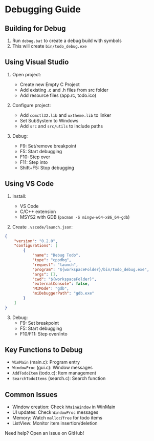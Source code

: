 # Debugging Guide

## Building for Debug

1. Run `debug.bat` to create a debug build with symbols
2. This will create `bin/todo_debug.exe`

## Using Visual Studio

1. Open project:
   - Create new Empty C Project
   - Add existing .c and .h files from src folder
   - Add resource files (app.rc, todo.ico)

2. Configure project:
   - Add `comctl32.lib` and `uxtheme.lib` to linker
   - Set SubSystem to Windows
   - Add `src` and `src/utils` to include paths

3. Debug:
   - F9: Set/remove breakpoint
   - F5: Start debugging
   - F10: Step over
   - F11: Step into
   - Shift+F5: Stop debugging

## Using VS Code

1. Install:
   - VS Code
   - C/C++ extension
   - MSYS2 with GDB (`pacman -S mingw-w64-x86_64-gdb`)

2. Create `.vscode/launch.json`:
```json
{
    "version": "0.2.0",
    "configurations": [
        {
            "name": "Debug Todo",
            "type": "cppdbg",
            "request": "launch",
            "program": "${workspaceFolder}/bin/todo_debug.exe",
            "args": [],
            "cwd": "${workspaceFolder}",
            "externalConsole": false,
            "MIMode": "gdb",
            "miDebuggerPath": "gdb.exe"
        }
    ]
}
```

3. Debug:
   - F9: Set breakpoint
   - F5: Start debugging
   - F10/F11: Step over/into

## Key Functions to Debug

- `WinMain` (main.c): Program entry
- `WindowProc` (gui.c): Window messages
- `AddTodoItem` (todo.c): Item management
- `SearchTodoItems` (search.c): Search function

## Common Issues

- Window creation: Check `hMainWindow` in WinMain
- UI updates: Check `WindowProc` messages
- Memory: Watch `malloc`/`free` for todo items
- ListView: Monitor item insertion/deletion

Need help? Open an issue on GitHub! 